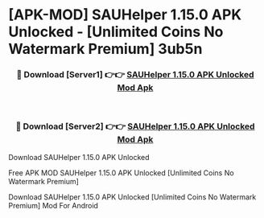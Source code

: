 # [APK-MOD] SAUHelper 1.15.0 APK Unlocked - [Unlimited Coins No Watermark Premium] 3ub5n



<div align="center">
<h3>🔴 Download [Server1] 👉👉 <a href="https://momento.my/?title=SAUHelper_1.15.0_APK_Unlocked">SAUHelper 1.15.0 APK Unlocked Mod Apk</a></h3><br>

<h3>🔴 Download [Server2] 👉👉 <a href="https://momento.my/?title=SAUHelper_1.15.0_APK_Unlocked">SAUHelper 1.15.0 APK Unlocked Mod Apk</a></h3>
</div>



Download SAUHelper 1.15.0 APK Unlocked 

Free APK MOD SAUHelper 1.15.0 APK Unlocked [Unlimited Coins No Watermark Premium]

Download SAUHelper 1.15.0 APK Unlocked [Unlimited Coins No Watermark Premium] Mod For Android
